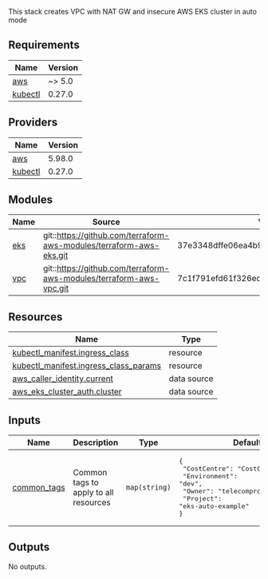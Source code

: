 This stack creates VPC with NAT GW and insecure AWS EKS cluster in auto mode
## Requirements

| Name | Version |
|------|---------|
| <a name="requirement_aws"></a> [aws](#requirement\_aws) | ~> 5.0 |
| <a name="requirement_kubectl"></a> [kubectl](#requirement\_kubectl) | 0.27.0 |

## Providers

| Name | Version |
|------|---------|
| <a name="provider_aws"></a> [aws](#provider\_aws) | 5.98.0 |
| <a name="provider_kubectl"></a> [kubectl](#provider\_kubectl) | 0.27.0 |

## Modules

| Name | Source | Version |
|------|--------|---------|
| <a name="module_eks"></a> [eks](#module\_eks) | git::https://github.com/terraform-aws-modules/terraform-aws-eks.git | 37e3348dffe06ea4b9adf9b54512e4efdb46f425 |
| <a name="module_vpc"></a> [vpc](#module\_vpc) | git::https://github.com/terraform-aws-modules/terraform-aws-vpc.git | 7c1f791efd61f326ed6102d564d1a65d1eceedf0 |

## Resources

| Name | Type |
|------|------|
| [kubectl_manifest.ingress_class](https://registry.terraform.io/providers/bnu0/kubectl/0.27.0/docs/resources/manifest) | resource |
| [kubectl_manifest.ingress_class_params](https://registry.terraform.io/providers/bnu0/kubectl/0.27.0/docs/resources/manifest) | resource |
| [aws_caller_identity.current](https://registry.terraform.io/providers/hashicorp/aws/latest/docs/data-sources/caller_identity) | data source |
| [aws_eks_cluster_auth.cluster](https://registry.terraform.io/providers/hashicorp/aws/latest/docs/data-sources/eks_cluster_auth) | data source |

## Inputs

| Name | Description | Type | Default | Required |
|------|-------------|------|---------|:--------:|
| <a name="input_common_tags"></a> [common\_tags](#input\_common\_tags) | Common tags to apply to all resources | `map(string)` | <pre>{<br/>  "CostCentre": "CostCentreExample",<br/>  "Environment": "dev",<br/>  "Owner": "telecomprofi",<br/>  "Project": "eks-auto-example"<br/>}</pre> | no |

## Outputs

No outputs.
